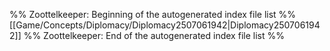 %% Zoottelkeeper: Beginning of the autogenerated index file list  %%
 [[Game/Concepts/Diplomacy/Diplomacy2507061942|Diplomacy2507061942]]
%% Zoottelkeeper: End of the autogenerated index file list  %%
